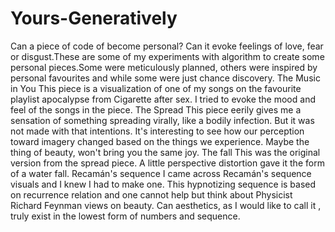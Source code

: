 # Yours-Generatively
Can a piece of code of become personal? Can it evoke feelings of love, fear or disgust.These are some of my experiments with algorithm to create some personal pieces.Some were meticulously planned, others were inspired by personal favourites and while some were just chance discovery. The Music in You This piece is a visualization of one of my songs on the favourite playlist apocalypse from Cigarette after sex. I tried to evoke the mood and feel of the songs in the piece. The Spread This piece eerily gives me a sensation of something spreading virally, like a bodily infection. But it  was not made with that intentions. It's interesting to see how our perception toward imagery changed based on the things we experience.   Maybe the thing of beauty, won't bring you the same joy. The fall This was the original version from the spread piece. A little perspective distortion gave it the form of a water fall. Recamán's sequence I came across Recamán's sequence visuals and I knew I had to make one. This hypnotizing sequence is based on recurrence relation and one cannot help but think about Physicist Richard Feynman views on beauty. Can aesthetics, as I would like to call it ,  truly exist in the lowest form of numbers and sequence.
